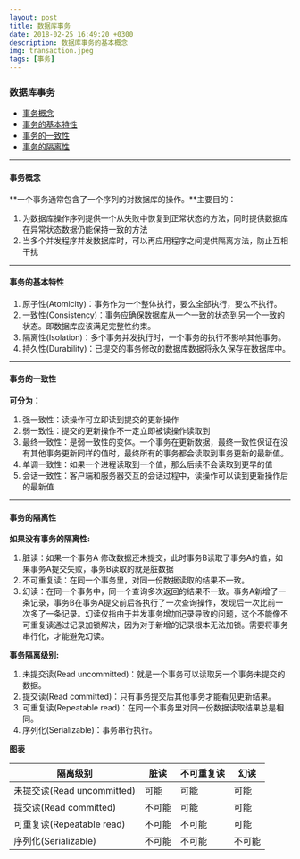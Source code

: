 ```yaml
---
layout: post
title: 数据库事务
date: 2018-02-25 16:49:20 +0300
description: 数据库事务的基本概念
img: transaction.jpeg
tags: [事务]
---
```


### 数据库事务

- [事务概念](#事务概念)
- [事务的基本特性](#事务的基本特性)
- [事务的一致性](#事务的一致性)
- [事务的隔离性](#事务的隔离性)

---
#### 事务概念
**一个事务通常包含了一个序列的对数据库的操作。**主要目的：
1. 为数据库操作序列提供一个从失败中恢复到正常状态的方法，同时提供数据库在异常状态数据仍能保持一致的方法
2. 当多个并发程序并发数据库时，可以再应用程序之间提供隔离方法，防止互相干扰

---
#### 事务的基本特性
 1. 原子性(Atomicity)：事务作为一个整体执行，要么全部执行，要么不执行。
 2. 一致性(Consistency)：事务应确保数据库从一个一致的状态到另一个一致的状态。即数据库应该满足完整性约束。
 3. 隔离性(Isolation)：多个事务并发执行时，一个事务的执行不影响其他事务。
 4. 持久性(Durability)：已提交的事务修改的数据库数据将永久保存在数据库中。

---
#### 事务的一致性
**可分为：**
1. 强一致性：读操作可立即读到提交的更新操作
2. 弱一致性：提交的更新操作不一定立即被读操作读取到
3. 最终一致性：是弱一致性的变体。一个事务在更新数据，最终一致性保证在没有其他事务更新同样的值时，最终所有的事务都会读取到事务更新的最新值。
4. 单调一致性：如果一个进程读取到一个值，那么后续不会读取到更早的值
5. 会话一致性：客户端和服务器交互的会话过程中，读操作可以读到更新操作后的最新值


---
#### 事务的隔离性

 **如果没有事务的隔离性:**

1. 脏读：如果一个事务A 修改数据还未提交，此时事务B读取了事务A的值，如果事务A提交失败，事务B读取的就是脏数据
2. 不可重复读：在同一个事务里，对同一份数据读取的结果不一致。
3. 幻读：在同一个事务中，同一个查询多次返回的结果不一致。事务A新增了一条记录，事务B在事务A提交前后各执行了一次查询操作，发现后一次比前一次多了一条记录。幻读仅指由于并发事务增加记录导致的问题，这个不能像不可重复读通过记录加锁解决，因为对于新增的记录根本无法加锁。需要将事务串行化，才能避免幻读。

**事务隔离级别:**

1. 未提交读(Read uncommitted)：就是一个事务可以读取另一个事务未提交的数据。
2. 提交读(Read committed)：只有事务提交后其他事务才能看见更新结果。
3. 可重复读(Repeatable read)：在同一个事务里对同一份数据读取结果总是相同。
4. 序列化(Serializable)：事务串行执行。

**图表**

| 隔离级别 | 脏读 | 不可重复读 | 幻读 |
|-|-|-|-|
|未提交读(Read uncommitted)|可能|可能|可能|
|提交读(Read committed)|不可能|可能|可能|
|可重复读(Repeatable read)|不可能|不可能|可能|
|序列化(Serializable)|不可能|不可能|不可能|